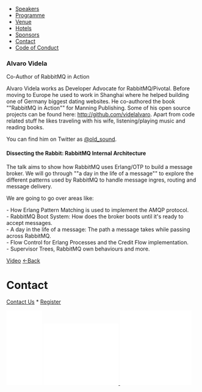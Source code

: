 *   [Speakers](/lambdadays2015/#speakers)
*   [Programme](/lambdadays2015/#programme)
*   [Venue](/lambdadays2015/#venue)
*   [Hotels](/lambdadays2015/#hotels)
*   [Sponsors](/lambdadays2015/#sponsors)
*   [Contact](/lambdadays2015/#contact)
*   [Code of Conduct](/lambdadays2015/about#code-of-conduct)

  

### Alvaro Videla

Co-Author of RabbitMQ in Action  

Alvaro Videla works as Developer Advocate for RabbitMQ/Pivotal. Before moving to Europe he used to work in Shanghai where he helped building one of Germany biggest dating websites. He co-authored the book ""RabbitMQ in Action"" for Manning Publishing. Some of his open source projects can be found here: http://github.com/videlalvaro. Apart from code related stuff he likes traveling with his wife, listening/playing music and reading books.

You can find him on Twitter as [@old\_sound](http://www.twitter.com/old_sound).

#### Dissecting the Rabbit: RabbitMQ Internal Architecture

The talk aims to show how RabbitMQ uses Erlang/OTP to build a message broker. We will go through ""a day in the life of a message"" to explore the different patterns used by RabbitMQ to handle message ingres, routing and message delivery.  
  
We are going to go over areas like:  
  
\- How Erlang Pattern Matching is used to implement the AMQP protocol.  
\- RabbitMQ Boot System: How does the broker boots until it's ready to accept messages.  
\- A day in the life of a message: The path a message takes while passing across RabbitMQ.  
\- Flow Control for Erlang Processes and the Credit Flow implementation.  
\- Supervisor Trees, RabbitMQ own behaviours and more.

  
[Video](https://www.youtube.com/watch?v=WPischLIe8Q&feature=youtu.be) [←Back](/lambdadays2015)

# Contact

[Contact Us](https://www.lambdadays.org/lambdadays2020/#contact) \* [Register](https://www.lambdadays.org/lambdadays2020/#register)

 [![facebook icon](/static/upload/media/1407736708498708fb_glowna.png)](https://www.facebook.com/events/624296757687805/?context=create&source=49) [ ![twitter icon](/static/upload/media/1407736735506811tw_glowna.png) ](https://twitter.com/LambdaDays) [![lanyrd icon](/static/upload/media/1407736760562017l_glowna.png)](http://lanyrd.com/2015/lambdadays/) 
